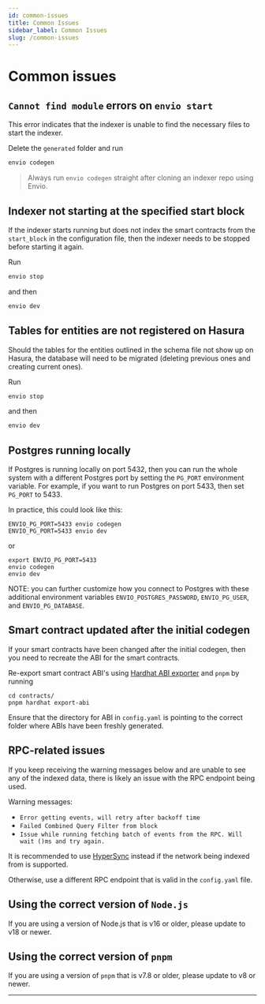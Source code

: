 ```yaml
---
id: common-issues
title: Common Issues
sidebar_label: Common Issues
slug: /common-issues
---
```


# Common issues

## `Cannot find module` errors on `envio start`

This error indicates that the indexer is unable to find the necessary files to start the indexer.

Delete the `generated` folder and run

```bash
envio codegen
```

> Always run `envio codegen` straight after cloning an indexer repo using Envio.

## Indexer not starting at the specified start block

If the indexer starts running but does not index the smart contracts from the `start_block` in the configuration file, then the indexer needs to be stopped before starting it again.

Run

```bash
envio stop
```

and then

```bash
envio dev
```

## Tables for entities are not registered on Hasura

Should the tables for the entities outlined in the schema file not show up on Hasura, the database will need to be migrated (deleting previous ones and creating current ones).

Run

```bash
envio stop
```

and then

```bash
envio dev
```

## Postgres running locally

If Postgres is running locally on port 5432, then you can run the whole system with a different Postgres port by setting the `PG_PORT` environment variable. For example, if you want to run Postgres on port 5433, then set `PG_PORT` to 5433.

In practice, this could look like this:

```
ENVIO_PG_PORT=5433 envio codegen
ENVIO_PG_PORT=5433 envio dev
```

or

```
export ENVIO_PG_PORT=5433
envio codegen
envio dev
```

NOTE: you can further customize how you connect to Postgres with these additional environment variables `ENVIO_POSTGRES_PASSWORD`, `ENVIO_PG_USER`, and `ENVIO_PG_DATABASE`.

## Smart contract updated after the initial codegen

If your smart contracts have been changed after the initial codegen, then you need to recreate the ABI for the smart contracts.

Re-export smart contract ABI's using [Hardhat ABI exporter](https://www.npmjs.com/package/hardhat-abi-exporter) and `pnpm` by running

```
cd contracts/
pnpm hardhat export-abi
```

Ensure that the directory for ABI in `config.yaml` is pointing to the correct folder where ABIs have been freshly generated.

## RPC-related issues

If you keep receiving the warning messages below and are unable to see any of the indexed data, there is likely an issue with the RPC endpoint being used.

Warning messages:

- `Error getting events, will retry after backoff time`
- `Failed Combined Query Filter from block`
- `Issue while running fetching batch of events from the RPC. Will wait ()ms and try again.`

It is recommended to use [HyperSync](../Advanced/hypersync.md) instead if the network being indexed from is supported.

Otherwise, use a different RPC endpoint that is valid in the `config.yaml` file.

## Using the correct version of `Node.js`

If you are using a version of Node.js that is v16 or older, please update to v18 or newer.

## Using the correct version of `pnpm`

If you are using a version of `pnpm` that is v7.8 or older, please update to v8 or newer.

---
